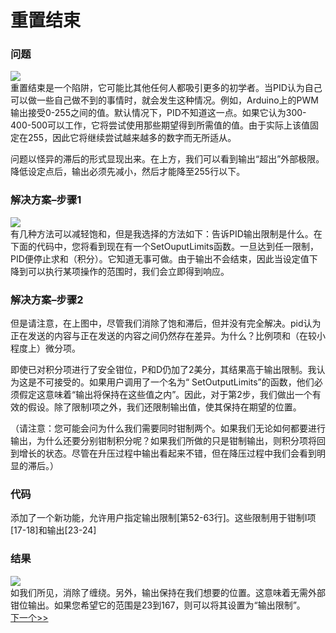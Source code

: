 # 重置结束

### 问题

[![](http://brettbeauregard.com/blog/wp-content/uploads/2011/03/Windup.png)](http://brettbeauregard.com/blog/wp-content/uploads/2011/03/Windup.png)  
重置结束是一个陷阱，它可能比其他任何人都吸引更多的初学者。当PID认为自己可以做一些自己做不到的事情时，就会发生这种情况。例如，Arduino上的PWM输出接受0-255之间的值。默认情况下，PID不知道这一点。如果它认为300-400-500可以工作，它将尝试使用那些期望得到所需值的值。由于实际上该值固定在255，因此它将继续尝试越来越多的数字而无所适从。

问题以怪异的滞后的形式显现出来。在上方，我们可以看到输出“超出”外部极限。降低设定点后，输出必须先减小，然后才能降至255行以下。

### 解决方案–步骤1

[![](http://brettbeauregard.com/blog/wp-content/uploads/2011/03/No-Windup.png)](http://brettbeauregard.com/blog/wp-content/uploads/2011/03/No-Windup.png)  
有几种方法可以减轻饱和，但是我选择的方法如下：告诉PID输出限制是什么。在下面的代码中，您将看到现在有一​​个SetOuputLimits函数。一旦达到任一限制，PID便停止求和（积分）。它知道无事可做。由于输出不会结束，因此当设定值下降到可以执行某项操作的范围时，我们会立即得到响应。

### 解决方案–步骤2

但是请注意，在上图中，尽管我们消除了饱和滞后，但并没有完全解决。pid认为正在发送的内容与正在发送的内容之间仍然存在差异。为什么？比例项和（在较小程度上）微分项。

即使已对积分项进行了安全钳位，P和D仍加了2美分，其结果高于输出限制。我认为这是不可接受的。如果用户调用了一个名为“ SetOutputLimits”的函数，他们必须假定这意味着“输出将保持在这些值之内”。因此，对于第2步，我们做出一个有效的假设。除了限制I项之外，我们还限制输出值，使其保持在期望的位置。

（请注意：您可能会问为什么我们需要同时钳制两个。如果我们无论如何都要进行输出，为什么还要分别钳制积分呢？如果我们所做的只是钳制输出，则积分项将回到增长的状态。尽管在升压过程中输出看起来不错，但在降压过程中我们会看到明显的滞后。）

### 代码


添加了一个新功能，允许用户指定输出限制[第52-63行]。这些限制用于钳制I项[17-18]和输出[23-24]

### 结果

[![](http://brettbeauregard.com/blog/wp-content/uploads/2011/03/No-Winup-Clamped.png)](http://brettbeauregard.com/blog/wp-content/uploads/2011/03/No-Winup-Clamped.png)  
    如我们所见，消除了缠绕。另外，输出保持在我们想要的位置。这意味着无需外部钳位输出。如果您希望它的范围是23到167，则可以将其设置为“输出限制”。  
[下一个>>](improving-the-beginner’s-pid-onoff)

